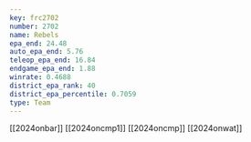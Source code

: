 ```yaml
---
key: frc2702
number: 2702
name: Rebels
epa_end: 24.48
auto_epa_end: 5.76
teleop_epa_end: 16.84
endgame_epa_end: 1.88
winrate: 0.4688
district_epa_rank: 40
district_epa_percentile: 0.7059
type: Team
---
```

[[2024onbar]]
[[2024oncmp1]]
[[2024oncmp]]
[[2024onwat]]
